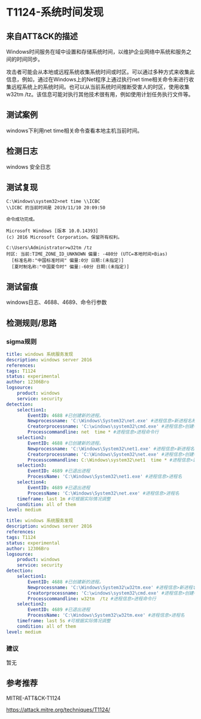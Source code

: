 # T1124-系统时间发现

## 来自ATT&CK的描述

Windows时间服务在域中设置和存储系统时间，以维护企业网络中系统和服务之间的时间同步。

攻击者可能会从本地或远程系统收集系统时间或时区。可以通过多种方式来收集此信息，例如，通过在Windows上的Net程序上通过执行net time相关命令来进行收集远程系统上的系统时间。也可以从当前系统时间推断受害人的时区，使用收集w32tm /tz。该信息可能对执行其他技术很有用，例如使用计划任务执行文件等。

## 测试案例

windows下利用net time相关命令查看本地主机当前时间。

## 检测日志

windows 安全日志

## 测试复现

```dos
C:\Windows\system32>net time \\ICBC
\\ICBC 的当前时间是 2019/11/10 20:09:50

命令成功完成。
```

```dos
Microsoft Windows [版本 10.0.14393]
(c) 2016 Microsoft Corporation。保留所有权利。

C:\Users\Administrator>w32tm /tz
时区: 当前:TIME_ZONE_ID_UNKNOWN 偏量: -480分 (UTC=本地时间+Bias)
  [标准名称:"中国标准时间" 偏量:0分 日期:(未指定)]
  [夏时制名称:"中国夏令时" 偏量:-60分 日期:(未指定)]
```

## 测试留痕

windows日志、4688、4689、命令行参数

## 检测规则/思路

### sigma规则

```yml
title: windows 系统服务发现
description: windows server 2016
references:
tags: T1124
status: experimental
author: 12306Bro
logsource:
    product: windows
    service: security
detection:
    selection1:
        EventID: 4688 #已创建新的进程。
        Newprocessname: 'C:\Windows\System32\net.exe' #进程信息>新进程名称
        Creatorprocessname: 'C:\windows\system32\cmd.exe' #进程信息>创建者进程名称
        Processcommandline: net  time * #进程信息>进程命令行
    selection2:
        EventID: 4688 #已创建新的进程。
        Newprocessname: 'C:\Windows\System32\net1.exe' #进程信息>新进程名称
        Creatorprocessname: 'C:\Windows\System32\net.exe' #进程信息>创建者进程名称
        Processcommandline: C:\Windows\system32\net1  time * #进程信息>进程命令行
    selection3:
        EventID: 4689 #已退出进程
        ProcessName: 'C:\Windows\System32\net1.exe' #进程信息>进程名
    selection4:
        EventID: 4689 #已退出进程
        ProcessName: 'C:\Windows\System32\net.exe' #进程信息>进程名
    timeframe: last 1m #可根据实际情况调整
    condition: all of them
level: medium
```

```yml
title: windows 系统服务发现
description: windows server 2016
references:
tags: T1124
status: experimental
author: 12306Bro
logsource:
    product: windows
    service: security
detection:
    selection1:
        EventID: 4688 #已创建新的进程。
        Newprocessname: 'C:\Windows\System32\w32tm.exe' #进程信息>新进程名称
        Creatorprocessname: 'C:\windows\system32\cmd.exe' #进程信息>创建者进程名称
        Processcommandline: w32tm  /tz #进程信息>进程命令行
    selection2:
        EventID: 4689 #已退出进程
        ProcessName: 'C:\Windows\System32\w32tm.exe' #进程信息>进程名
    timeframe: last 5s #可根据实际情况调整
    condition: all of them
level: medium
```

### 建议

暂无

## 参考推荐

MITRE-ATT&CK-T1124

<https://attack.mitre.org/techniques/T1124/>
